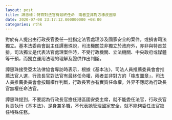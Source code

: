 ```yaml
---
layout: post
title: 譚惠珠：特首對法官有最終任命　兩者並非對方橡皮圖章
date: 2020-07-08 23:17:12.000000000 +08:00
categories: rthk
---
```


對於有人提出由行政長官委任一批指定法官處理涉及國家安全的案件，或損害司法獨立。基本法委員會副主任譚惠珠說，司法機關並非獨立於政府外，亦非與特首並排，司法獨立是代表法官處理案件時，不受行政機關、立法機關、中央政府或媒體等干預，而獨立運用法理的理解及證供作出判斷。

譚惠珠接受亞太法律協會專訪時表示，根據《基本法》，司法人員推薦委員會會推薦法官人選，行政長官對法官有最終任命權，兩者並非對方的「橡皮圖章」，司法人員推薦委員會會按職權作判斷，行政長官亦有實質任命權，外界不應認為行政長官無權任命法官。

譚惠珠提到，不要認為行政長官擔任港區國安委主席，就不能委任法官，行政長官負責執行《基本法》，是身兼多職，不代表她管理國家安全，就不能夠委任法官擔任特殊任務。
